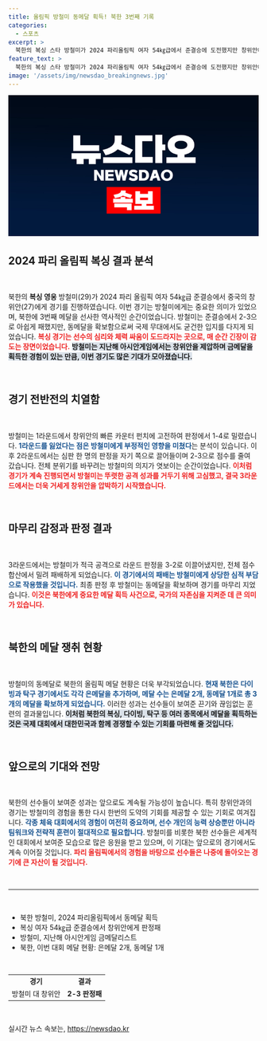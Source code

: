 ```yaml
---
title: 올림픽 방철미 동메달 획득! 북한 3번째 기록
categories:
  - 스포츠
excerpt: >
  북한의 복싱 스타 방철미가 2024 파리올림픽 여자 54㎏급에서 준결승에 도전했지만 창위안에게 아쉽게 패하며 동메달을 확보했습니다. 북한의 메달이 세 개로 늘어난 이번 대회, 방철미의 노력과 한국의 경쟁이 더해진 흥미진진한 이야기!
feature_text: >
  북한의 복싱 스타 방철미가 2024 파리올림픽 여자 54㎏급에서 준결승에 도전했지만 창위안에게 아쉽게 패하며 동메달을 확보했습니다. 북한의 메달이 세 개로 늘어난 이번 대회, 방철미의 노력과 한국의 경쟁이 더해진 흥미진진한 이야기!
image: '/assets/img/newsdao_breakingnews.jpg'
---
```


<p><img src="/assets/img/newsdao_breakingnews.jpg" alt="ranknews 속보" /></p>

<h2 data-ke-size="size26">2024 파리 올림픽 복싱 결과 분석</h2>

<p data-ke-size="size16">&nbsp;</p>

<p>북한의 <b>복싱 영웅</b> 방철미(29)가 2024 파리 올림픽 여자 54㎏급 준결승에서 중국의 창위안(27)에게 경기를 진행하였습니다. 이번 경기는 방철미에게는 중요한 의미가 있었으며, 북한에 3번째 메달을 선사한 역사적인 순간이었습니다. 방철미는 준결승에서 2-3으로 아쉽게 패했지만, 동메달을 확보함으로써 국제 무대에서도 굳건한 입지를 다지게 되었습니다. <b><span style="color: #ee2323;">복싱 경기는 선수의 심리와 체력 싸움이 도드라지는 곳으로, 매 순간 긴장이 감도는 장면이었습니다.</span></b> <b><span style="background-color: #21538527;">방철미는 지난해 아시안게임에서는 창위안을 제압하며 금메달을 획득한 경험이 있는 만큼, 이번 경기도 많은 기대가 모아졌습니다.</span></b> </p>

<p data-ke-size="size16">&nbsp;</p>

<h2 data-ke-size="size26">경기 전반전의 치열함</h2>

<p data-ke-size="size16">&nbsp;</p>

<p>방철미는 1라운드에서 창위안의 빠른 카운터 펀치에 고전하여 판정에서 1-4로 밀렸습니다. <b><span style="color: #1a5490;">1라운드를 잃었다는 점은 방철미에게 부정적인 영향을 미쳤다</span></b>는 분석이 있습니다. 이후 2라운드에서는 심판 한 명의 판정을 자기 쪽으로 끌어들이며 2-3으로 점수를 줄여 갔습니다. 전체 분위기를 바꾸려는 방철미의 의지가 엿보이는 순간이었습니다. <b><span style="color: #ee2323;">이처럼 경기가 계속 진행되면서 방철미는 뚜렷한 공격 성과를 거두기 위해 고심했고, 결국 3라운드에서는 더욱 거세게 창위안을 압박하기 시작했습니다.</span></b></p>

<p data-ke-size="size16">&nbsp;</p>

<h2 data-ke-size="size26">마무리 감정과 판정 결과</h2>

<p data-ke-size="size16">&nbsp;</p>

<p>3라운드에서는 방철미가 적극 공격으로 라운드 판정을 3-2로 이끌어냈지만, 전체 점수 합산에서 밀려 패배하게 되었습니다. <b><span style="color: #1a5490;">이 경기에서의 패배는 방철미에게 상당한 심적 부담으로 작용했을 것입니다.</span></b> 최종 판정 후 방철미는 동메달을 확보하며 경기를 마무리 지었습니다. <b><span style="color: #ee2323;">이것은 북한에게 중요한 메달 획득 사건으로, 국가의 자존심을 지켜준 데 큰 의미가 있습니다.</span></b> </p>

<p data-ke-size="size16">&nbsp;</p>

<h2 data-ke-size="size26">북한의 메달 쟁취 현황</h2>

<p data-ke-size="size16">&nbsp;</p>

<p>방철미의 동메달로 북한의 올림픽 메달 현황은 더욱 부각되었습니다. <b><span style="color: #1a5490;">현재 북한은 다이빙과 탁구 경기에서도 각각 은메달을 추가하며, 메달 수는 은메달 2개, 동메달 1개로 총 3개의 메달을 확보하게 되었습니다.</span></b> 이러한 성과는 선수들이 보여준 끈기와 끊임없는 훈련의 결과물입니다. <b><span style="background-color: #21538527;">이처럼 북한의 복싱, 다이빙, 탁구 등 여러 종목에서 메달을 획득하는 것은 국제 대회에서 대한민국과 함께 경쟁할 수 있는 기회를 마련해 줄 것입니다.</span></b></p>

<p data-ke-size="size16">&nbsp;</p>

<h2 data-ke-size="size26">앞으로의 기대와 전망</h2>

<p data-ke-size="size16">&nbsp;</p>

<p>북한의 선수들이 보여준 성과는 앞으로도 계속될 가능성이 높습니다. 특히 창위안과의 경기는 방철미의 경험을 통한 다시 한번의 도약의 기회를 제공할 수 있는 기회로 여겨집니다. <b><span style="color: #1a5490;">각종 체육 대회에서의 경험이 여전히 중요하며, 선수 개인의 능력 상승뿐만 아니라 팀워크와 전략적 훈련이 절대적으로 필요합니다</span></b>. 방철미를 비롯한 북한 선수들은 세계적인 대회에서 보여준 모습으로 많은 응원을 받고 있으며, 이 기대는 앞으로의 경기에서도 계속 이어질 것입니다. <b><span style="color: #ee2323;">파리 올림픽에서의 경험을 바탕으로 선수들은 나중에 돌아오는 경기에 큰 자산이 될 것입니다.</span></b></p>

<p data-ke-size="size16">&nbsp;</p>

<hr/>

<p data-ke-size="size16">&nbsp;</p>

<ul>
    <li>북한 방철미, 2024 파리올림픽에서 동메달 획득</li>
    <li>복싱 여자 54㎏급 준결승에서 창위안에게 판정패</li>
    <li>방철미, 지난해 아시안게임 금메달리스트</li>
    <li>북한, 이번 대회 메달 현황: 은메달 2개, 동메달 1개</li>
</ul>

<p data-ke-size="size16">&nbsp;</p>

<table style="width:100%; border-collapse:collapse;">
    <tr>
        <td style="text-align: center; height: 17px;"><b>경기</b></td>
        <td style="text-align: center; height: 17px;"><b>결과</b></td>
    </tr>
    <tr>
        <td style="text-align: center; height: 17px;">방철미 대 창위안</td>
        <td style="text-align: center; height: 17px;"><b>2-3 판정패</b></td>
    </tr>
</table>

<p data-ke-size="size16">&nbsp;</p>
실시간 뉴스 속보는, <a href="https://newsdao.kr" rel="dofollow">https://newsdao.kr</a>


